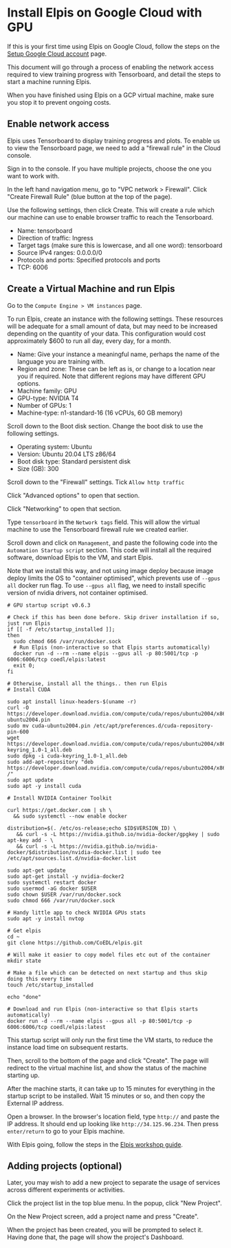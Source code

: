 # Install Elpis on Google Cloud with GPU

If this is your first time using Elpis on Google Cloud, follow the steps on the [Setup Google Cloud account](setup-google-cloud-account.md) page. 

This document will go through a process of enabling the network access required to view training progress with Tensorboard, and detail the steps to start a machine running Elpis.  

When you have finished using Elpis on a GCP virtual machine, make sure you stop it to prevent ongoing costs. 


## Enable network access 

Elpis uses Tensorboard to display training progress and plots. To enable us to view the Tensorboard page, we need to add a "firewall rule" in the Cloud console. 

Sign in to the console. If you have multiple projects, choose the one you want to work with.

In the left hand navigation menu, go to "VPC network > Firewall". Click "Create Firewall Rule" (blue button at the top of the page).

Use the following settings, then click Create. This will create a rule which our machine can use to enable browser traffic to reach the Tensorboard. 

* Name: tensorboard
* Direction of traffic: Ingress
* Target tags (make sure this is lowercase, and all one word): tensorboard
* Source IPv4 ranges: 0.0.0.0/0
* Protocols and ports: Specified protocols and ports
* TCP: 6006


## Create a Virtual Machine and run Elpis

Go to the `Compute Engine > VM instances` page.

To run Elpis, create an instance with the following settings. These resources will be adequate for a small amount of data, but may need to be increased depending on the quantity of your data. This configuration would cost approximately $600 to run all day, every day, for a month.

* Name: Give your instance a meaningful name, perhaps the name of the language you are training with.
* Region and zone: These can be left as is, or change to a location near you if required. Note that different regions may have different GPU options.
* Machine family: GPU
* GPU-type: NVIDIA T4
* Number of GPUs: 1
* Machine-type: n1-standard-16 (16 vCPUs, 60 GB memory)


Scroll down to the Boot disk section. Change the boot disk to use the following settings.

* Operating system: Ubuntu
* Version: Ubuntu 20.04 LTS z86/64
* Boot disk type: Standard persistent disk 
* Size (GB): 300

Scroll down to the "Firewall" settings. Tick `Allow http traffic`

Click "Advanced options" to open that section.

Click "Networking" to open that section.

Type `tensorboard` in the `Network tags` field. This will allow the virtual machine to use the Tensorboard firewall rule we created earlier. 

Scroll down and click on `Management`, and paste the following code into the `Automation Startup script` section. This code will install all the required software, download Elpis to the VM, and start Elpis. 

Note that we install this way, and not using image deploy because image deploy limits the OS to "container optimised", which prevents use of `--gpus all` docker run flag. To use `--gpus all` flag, we need to install specific version of nvidia drivers, not container optimised.
 

```shell
# GPU startup script v0.6.3

# Check if this has been done before. Skip driver installation if so, just run Elpis
if [[ -f /etc/startup_installed ]];
then
  sudo chmod 666 /var/run/docker.sock
  # Run Elpis (non-interactive so that Elpis starts automatically)
  docker run -d --rm --name elpis --gpus all -p 80:5001/tcp -p 6006:6006/tcp coedl/elpis:latest
  exit 0;
fi

# Otherwise, install all the things.. then run Elpis
# Install CUDA

sudo apt install linux-headers-$(uname -r)
curl -O https://developer.download.nvidia.com/compute/cuda/repos/ubuntu2004/x86_64/cuda-ubuntu2004.pin
sudo mv cuda-ubuntu2004.pin /etc/apt/preferences.d/cuda-repository-pin-600
wget https://developer.download.nvidia.com/compute/cuda/repos/ubuntu2004/x86_64/cuda-keyring_1.0-1_all.deb
sudo dpkg -i cuda-keyring_1.0-1_all.deb
sudo add-apt-repository "deb https://developer.download.nvidia.com/compute/cuda/repos/ubuntu2004/x86_64/ /"
sudo apt update
sudo apt -y install cuda

# Install NVIDIA Container Toolkit

curl https://get.docker.com | sh \
  && sudo systemctl --now enable docker

distribution=$(. /etc/os-release;echo $ID$VERSION_ID) \
   && curl -s -L https://nvidia.github.io/nvidia-docker/gpgkey | sudo apt-key add - \
   && curl -s -L https://nvidia.github.io/nvidia-docker/$distribution/nvidia-docker.list | sudo tee /etc/apt/sources.list.d/nvidia-docker.list

sudo apt-get update
sudo apt-get install -y nvidia-docker2
sudo systemctl restart docker
sudo usermod -aG docker $USER
sudo chown $USER /var/run/docker.sock
sudo chmod 666 /var/run/docker.sock

# Handy little app to check NVIDIA GPUs stats
sudo apt -y install nvtop

# Get elpis
cd ~
git clone https://github.com/CoEDL/elpis.git

# Will make it easier to copy model files etc out of the container
mkdir state

# Make a file which can be detected on next startup and thus skip doing this every time
touch /etc/startup_installed

echo "done"

# Download and run Elpis (non-interactive so that Elpis starts automatically)
docker run -d --rm --name elpis --gpus all -p 80:5001/tcp -p 6006:6006/tcp coedl/elpis:latest
```

This startup script will only run the first time the VM starts, to reduce the instance load time on subsequent restarts.

Then, scroll to the bottom of the page and click "Create". The page will redirect to the virtual machine list, and show the status of the machine starting up. 

After the machine starts, it can take up to 15 minutes for everything in the startup script to be installed. Wait 15 minutes or so, and then copy the External IP address. 

Open a browser. In the browser's location field, type `http://` and paste the IP address. It should end up looking like `http://34.125.96.234`. Then press `enter/return` to go to your Elpis machine. 

With Elpis going, follow the steps in the [Elpis workshop guide](elpis-workshop.md).


## Adding projects (optional)

Later, you may wish to add a new project to separate the usage of services across different experiments or activities. 

Click the project list in the top blue menu. In the popup, click "New Project".

On the New Project screen, add a project name and press "Create".

When the project has been created, you will be prompted to select it. Having done that, the page will show the project's Dashboard. 
